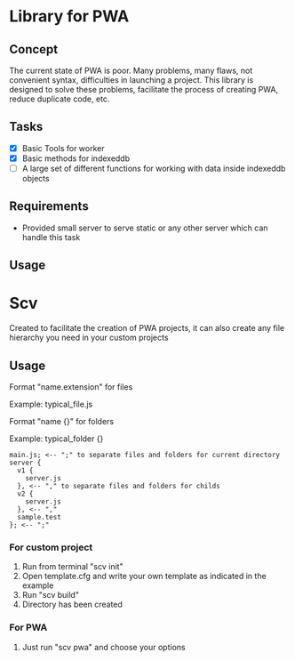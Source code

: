 # Library for PWA
## Concept
The current state of PWA is poor. Many problems, many flaws, not convenient syntax, difficulties in launching a project. This library is designed to solve these problems, facilitate the process of creating PWA, reduce duplicate code, etc.
## Tasks
- [x] Basic Tools for worker
- [x] Basic methods for indexeddb
- [ ] A large set of different functions for working with data inside indexeddb objects
## Requirements
* Provided small server to serve static or any other server which can handle this task
## Usage
# Scv
Created to facilitate the creation of PWA projects, it can also create any file hierarchy you need in your custom projects
## Usage
Format "name.extension" for files

Example: typical_file.js 

Format "name {}" for folders

Example: typical_folder {} 
```
main.js; <-- ";" to separate files and folders for current directory
server {
  v1 {
    server.js
  }, <-- "," to separate files and folders for childs
  v2 {
    server.js
  }, <-- "," 
  sample.test
}; <-- ";" 
```
### For custom project 
1. Run from terminal "scv init"  
2. Open template.cfg and write your own template as indicated in the example
3. Run "scv build"
4. Directory has been created
### For PWA 
1. Just run "scv pwa" and choose your options
